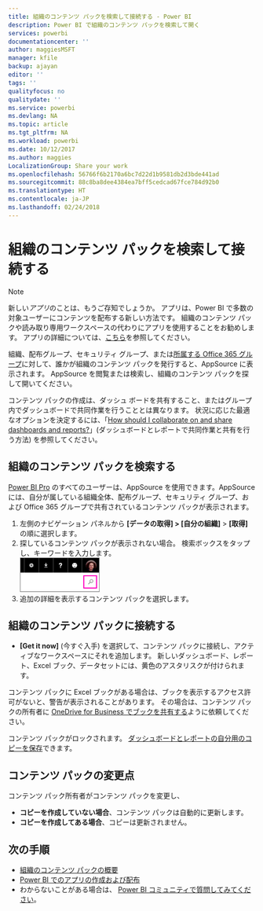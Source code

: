 ```yaml
---
title: 組織のコンテンツ パックを検索して接続する - Power BI
description: Power BI で組織のコンテンツ パックを検索して開く
services: powerbi
documentationcenter: ''
author: maggiesMSFT
manager: kfile
backup: ajayan
editor: ''
tags: ''
qualityfocus: no
qualitydate: ''
ms.service: powerbi
ms.devlang: NA
ms.topic: article
ms.tgt_pltfrm: NA
ms.workload: powerbi
ms.date: 10/12/2017
ms.author: maggies
LocalizationGroup: Share your work
ms.openlocfilehash: 56766f6b2170a6bc7d22d1b9581db2d3bde441ad
ms.sourcegitcommit: 88c8ba8dee4384ea7bff5cedcad67fce784d92b0
ms.translationtype: HT
ms.contentlocale: ja-JP
ms.lasthandoff: 02/24/2018
---
```

# <a name="find-and-connect-to-an-organizational-content-pack"></a>組織のコンテンツ パックを検索して接続する
> [!NOTE]
> 新しい*アプリ*のことは、もうご存知でしょうか。 アプリは、Power BI で多数の対象ユーザーにコンテンツを配布する新しい方法です。 組織のコンテンツ パックや読み取り専用ワークスペースの代わりにアプリを使用することをお勧めします。 アプリの詳細については、[こちら](service-install-use-apps.md)を参照してください。
> 
> 

組織、配布グループ、セキュリティ グループ、または[所属する Office 365 グループ](https://support.office.com/article/Create-a-group-in-Office-365-7124dc4c-1de9-40d4-b096-e8add19209e9)に対して、誰かが組織のコンテンツ パックを発行すると、AppSource に表示されます。  AppSource を閲覧または検索し、組織のコンテンツ パックを探して開いてください。

コンテンツ パックの作成は、ダッシュ ボードを共有すること、またはグループ内でダッシュボードで共同作業を行うこととは異なります。 状況に応じた最適なオプションを決定するには、「[How should I collaborate on and share dashboards and reports?](service-how-to-collaborate-distribute-dashboards-reports.md)」(ダッシュボードとレポートで共同作業と共有を行う方法) を参照してください。

## <a name="find-an-organizational-content-pack"></a>組織のコンテンツ パックを検索する
[Power BI Pro](https://powerbi.microsoft.com/pricing) のすべてのユーザーは、AppSource を使用できます。AppSource には、自分が属している組織全体、配布グループ、セキュリティ グループ、および Office 365 グループで共有されているコンテンツ パックが表示されます。  

1. 左側のナビゲーション パネルから **[データの取得] \> [自分の組織]** \> **[取得]** の順に選択します。
2. 探しているコンテンツ パックが表示されない場合。 検索ボックスをタップし、キーワードを入力します。  
    ![](media/service-organizational-content-pack-find-and-open/cp_searchbox.png)
3. 追加の詳細を表示するコンテンツ パックを選択します。

## <a name="connect-to-an-organizational-content-pack"></a>組織のコンテンツ パックに接続する
* **[Get it now]** (今すぐ入手) を選択して、コンテンツ パックに接続し、アクティブなワークスペースにそれを追加します。 新しいダッシュボード、レポート、Excel ブック、データセットには、黄色のアスタリスクが付けられます。

コンテンツ パックに Excel ブックがある場合は、ブックを表示するアクセス許可がないと、警告が表示されることがあります。 その場合は、コンテンツ パックの所有者に [OneDrive for Business でブックを共有する](https://support.office.com/en-us/article/Share-documents-or-folders-in-Office-365-1fe37332-0f9a-4719-970e-d2578da4941c)ように依頼してください。 

コンテンツ パックがロックされます。 [ダッシュボードとレポートの自分用のコピーを保存](service-organizational-content-pack-copy-refresh-access.md)できます。 

## <a name="changes-to-the-content-pack"></a>コンテンツ パックの変更点
コンテンツ パック所有者がコンテンツ パックを変更し、 

* **コピーを作成していない場合**、コンテンツ パックは自動的に更新します。
* **コピーを作成してある場合**、コピーは更新されません。 

## <a name="next-steps"></a>次の手順
* [組織のコンテンツ パックの概要](service-organizational-content-pack-introduction.md)  
* [Power BI でのアプリの作成および配布](service-create-distribute-apps.md)
* わからないことがある場合は、 [Power BI コミュニティで質問してみてください](http://community.powerbi.com/)。

